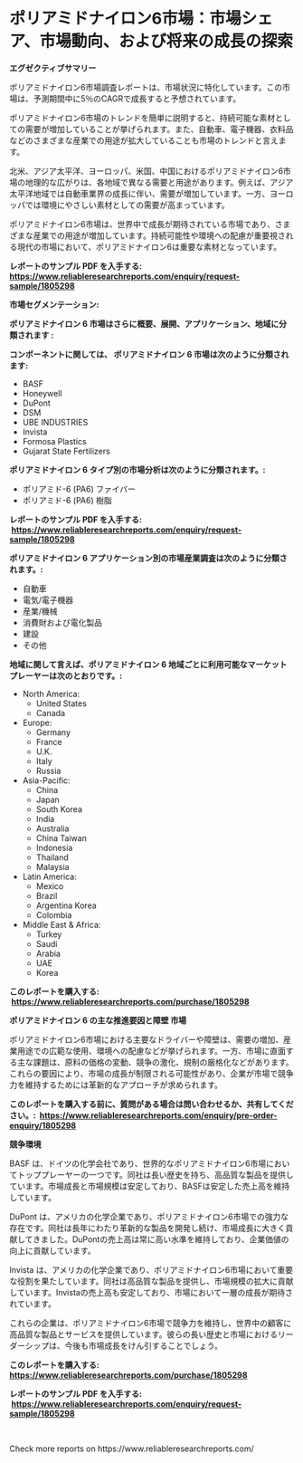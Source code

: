 <p><h1>ポリアミドナイロン6市場：市場シェア、市場動向、および将来の成長の探索</h1></p><p><strong>エグゼクティブサマリー</strong></p>
<p><p>ポリアミドナイロン6市場調査レポートは、市場状況に特化しています。この市場は、予測期間中に5％のCAGRで成長すると予想されています。</p><p>ポリアミドナイロン6市場のトレンドを簡単に説明すると、持続可能な素材としての需要が増加していることが挙げられます。また、自動車、電子機器、衣料品などのさまざまな産業での用途が拡大していることも市場のトレンドと言えます。</p><p>北米、アジア太平洋、ヨーロッパ、米国、中国におけるポリアミドナイロン6市場の地理的な広がりは、各地域で異なる需要と用途があります。例えば、アジア太平洋地域では自動車業界の成長に伴い、需要が増加しています。一方、ヨーロッパでは環境にやさしい素材としての需要が高まっています。</p><p>ポリアミドナイロン6市場は、世界中で成長が期待されている市場であり、さまざまな産業での用途が増加しています。持続可能性や環境への配慮が重要視される現代の市場において、ポリアミドナイロン6は重要な素材となっています。</p></p>
<p><strong>レポートのサンプル PDF を入手する: <a href="https://www.reliableresearchreports.com/enquiry/request-sample/1805298">https://www.reliableresearchreports.com/enquiry/request-sample/1805298</a></strong></p>
<p><strong>市場セグメンテーション:</strong></p>
<p><strong> ポリアミドナイロン 6 市場はさらに概要、展開、アプリケーション、地域に分類されます :</strong></p>
<p><strong>コンポーネントに関しては、 ポリアミドナイロン 6 市場は次のように分類されます: &nbsp;</strong></p>
<p><ul><li>BASF</li><li>Honeywell</li><li>DuPont</li><li>DSM</li><li>UBE INDUSTRIES</li><li>Invista</li><li>Formosa Plastics</li><li>Gujarat State Fertilizers</li></ul></p>
<p><strong> ポリアミドナイロン 6 タイプ別の市場分析は次のように分類されます。:</strong></p>
<p><ul><li>ポリアミド-6 (PA6) ファイバー</li><li>ポリアミド-6 (PA6) 樹脂</li></ul></p>
<p><strong>レポートのサンプル PDF を入手する: &nbsp;<a href="https://www.reliableresearchreports.com/enquiry/request-sample/1805298">https://www.reliableresearchreports.com/enquiry/request-sample/1805298</a></strong></p>
<p><strong> ポリアミドナイロン 6 アプリケーション別の市場産業調査は次のように分類されます。:</strong></p>
<p><ul><li>自動車</li><li>電気/電子機器</li><li>産業/機械</li><li>消費財および電化製品</li><li>建設</li><li>その他</li></ul></p>
<p><strong>地域に関して言えば、ポリアミドナイロン 6 地域ごとに利用可能なマーケットプレーヤーは次のとおりです。:</strong></p>
<p><ul>
    <li>
        North America:
        <ul>
            <li>United States</li>
            <li>Canada</li>
        </ul>
    </li>
    <li>
        Europe:
        <ul>
            <li>Germany</li>
            <li>France</li>
            <li>U.K.</li>
            <li>Italy</li>
            <li>Russia</li>
        </ul>
    </li>
    <li>
        Asia-Pacific:
        <ul>
            <li>China</li>
            <li>Japan</li>
            <li>South Korea</li>
            <li>India</li>
            <li>Australia</li>
            <li>China Taiwan</li>
            <li>Indonesia</li>
            <li>Thailand</li>
            <li>Malaysia</li>
        </ul>
    </li>
    <li>
        Latin America:
        <ul>
            <li>Mexico</li>
            <li>Brazil</li>
            <li>Argentina Korea</li>
            <li>Colombia</li>
        </ul>
    </li>
    <li>
        Middle East & Africa:
        <ul>
            <li>Turkey</li>
            <li>Saudi</li>
            <li>Arabia</li>
            <li>UAE</li>
            <li>Korea</li>
        </ul>
    </li>
    </ul></p>
<p><strong>このレポートを購入する: &nbsp;<a href="https://www.reliableresearchreports.com/purchase/1805298">https://www.reliableresearchreports.com/purchase/1805298</a></strong></p>
<p><strong>ポリアミドナイロン 6 の主な推進要因と障壁 市場</strong></p>
<p><p>ポリアミドナイロン6市場における主要なドライバーや障壁は、需要の増加、産業用途での広範な使用、環境への配慮などが挙げられます。一方、市場に直面する主な課題は、原料の価格の変動、競争の激化、規制の厳格化などがあります。これらの要因により、市場の成長が制限される可能性があり、企業が市場で競争力を維持するためには革新的なアプローチが求められます。</p></p>
<p><strong>このレポートを購入する前に、質問がある場合は問い合わせるか、共有してください。:&nbsp; <a href="https://www.reliableresearchreports.com/enquiry/pre-order-enquiry/1805298">https://www.reliableresearchreports.com/enquiry/pre-order-enquiry/1805298</a></strong></p>
<p><strong>競争環境</strong></p>
<p><p>BASF は、ドイツの化学会社であり、世界的なポリアミドナイロン6市場においてトッププレーヤーの一つです。同社は長い歴史を持ち、高品質な製品を提供しています。市場成長と市場規模は安定しており、BASFは安定した売上高を維持しています。</p><p>DuPont は、アメリカの化学企業であり、ポリアミドナイロン6市場での強力な存在です。同社は長年にわたり革新的な製品を開発し続け、市場成長に大きく貢献してきました。DuPontの売上高は常に高い水準を維持しており、企業価値の向上に貢献しています。</p><p>Invista は、アメリカの化学企業であり、ポリアミドナイロン6市場において重要な役割を果たしています。同社は高品質な製品を提供し、市場規模の拡大に貢献しています。Invistaの売上高も安定しており、市場において一層の成長が期待されています。</p><p>これらの企業は、ポリアミドナイロン6市場で競争力を維持し、世界中の顧客に高品質な製品とサービスを提供しています。彼らの長い歴史と市場におけるリーダーシップは、今後も市場成長をけん引することでしょう。</p></p>
<p><strong>このレポートを購入する: &nbsp; <a href="https://www.reliableresearchreports.com/purchase/1805298">https://www.reliableresearchreports.com/purchase/1805298</a></strong></p>
<p><strong>レポートのサンプル PDF を入手する: &nbsp;<a href="https://www.reliableresearchreports.com/enquiry/request-sample/1805298">https://www.reliableresearchreports.com/enquiry/request-sample/1805298</a></strong><strong></strong></p>
<p>&nbsp;</p>
<p>Check more reports on https://www.reliableresearchreports.com/</p>